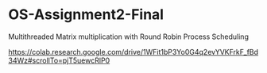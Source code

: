 # OS-Assignment2-Final

Multithreaded Matrix multiplication with Round Robin Process Scheduling

https://colab.research.google.com/drive/1WFit1bP3Yo0G4q2evYVKFrkF_fBd34Wz#scrollTo=pjT5uewcRlP0
